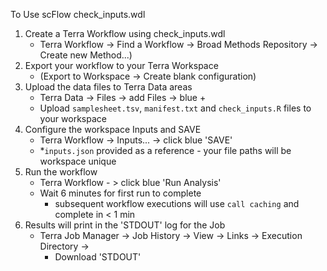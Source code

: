 To Use scFlow check_inputs.wdl
1. Create a Terra Workflow using check_inputs.wdl 
     - Terra Workflow -> Find a Workflow -> Broad Methods Repository -> Create new Method...)
2. Export your workflow to your Terra Workspace 
     - (Export to Workspace -> Create blank configuration)
3. Upload the data files to Terra Data areas 
    - Terra Data -> Files -> add Files -> blue +
    - Upload `samplesheet.tsv`, `manifest.txt` and `check_inputs.R` files to your workspace
4. Configure the workspace Inputs and SAVE 
    - Terra Workflow -> Inputs... -> click blue 'SAVE'
    - *`inputs.json` provided as a reference - your file paths will be workspace unique
5. Run the workflow 
   - Terra Workflow - > click blue 'Run Analysis'
   - Wait 6 minutes for first run to complete
        - subsequent workflow executions will use `call caching` and complete in < 1 min
6. Results will print in the 'STDOUT' log for the Job 
     - Terra Job Manager -> Job History -> View -> Links -> Execution Directory ->
         - Download 'STDOUT'